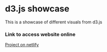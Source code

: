 # d3.js showcase

This is a showcase of different visuals from d3.js

### Link to access website online

[Project on netlify](https://d3-visuals.netlify.app/ "Project on netlify")

